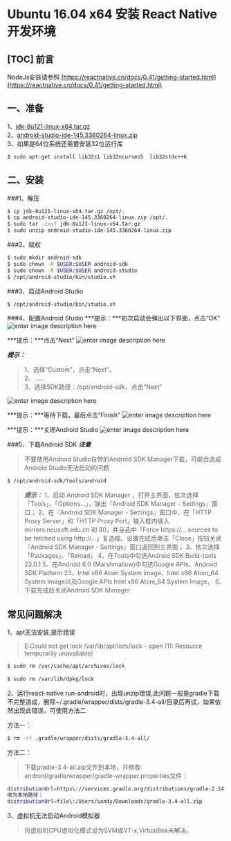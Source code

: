 # Ubuntu 16.04 x64 安装 React Native 开发环境

[TOC]
前言
----
NodeJs安装请参照 [https://reactnative.cn/docs/0.41/getting-started.html](https://reactnative.cn/docs/0.41/getting-started.html)



一、准备
------------

1、[jdk-8u121-linux-x64.tar.gz](http://www.oracle.com/technetwork/java/javase/downloads/jdk8-downloads-2133151.html)<br/>
2、[android-studio-ide-145.3360264-linux.zip](http://www.android-studio.org)<br/>
3、如果是64位系统还需要安装32位运行库

```bash
$ sudo apt-get install lib32z1 lib32ncurses5  lib32stdc++6
```

二、安装
-------------
###1、解压
```bash
$ cp jdk-8u121-linux-x64.tar.gz /opt/.
$ cp android-studio-ide-145.3360264-linux.zip /opt/.
$ sudo tar -zxvf jdk-8u121-linux-x64.tar.gz
$ sudo unzip android-studio-ide-145.3360264-linux.zip
```

###2、赋权
```bash
$ sudo mkdir android-sdk
$ sudo chown -R $USER:$USER android-sdk
$ sudo chown -R $USER:$USER android-studio
$ /opt/android-studio/bin/studio.sh
```

###3、启动Android Studio
```bash
$ /opt/android-studio/bin/studio.sh
```

###4、配置Android Studio
***提示：***初次启动会弹出以下界面，点击“OK”
![enter image description here](http://www.2cto.com/uploadfile/Collfiles/20160502/2016050211205292.png)

***提示：***点击“Next”
![enter image description here](http://www.2cto.com/uploadfile/Collfiles/20160502/2016050211205294.png)

***提示：***
>1、选择“Custom”，点击“Next”。<br/>
>2、 .....<br/>
>3、选择SDK路径：/opt/android-sdk，点击“Next”

![enter image description here](http://www.2cto.com/uploadfile/Collfiles/20160502/2016050211205398.png)

***提示：***等待下载，最后点击“Finish”
![enter image description here](http://www.2cto.com/uploadfile/Collfiles/20160502/2016050211205399.png)

***提示：***关闭Android Studio
![enter image description here](http://www.2cto.com/uploadfile/Collfiles/20160502/20160502112054100.png)

###5、下载Android SDK
***注意***
>不要使用Android Studio自带的Android SDK Manager下载，可能会造成Android Studio无法启动的问题

```bash
$ /opt/android-sdk/tools/android
```

>***提示：***
>1、启动 Android SDK Manager ，打开主界面，依次选择「Tools」、「Options...」，弹出『Android SDK Manager - Settings』窗口；
>2、在『Android SDK Manager - Settings』窗口中，在「HTTP Proxy Server」和「HTTP Proxy Port」输入框内填入 mirrors.neusoft.edu.cn 和 80，并且选中「Force https://... sources to be fetched using http://...」复选框。设置完成后单击「Close」按钮关闭『Android SDK Manager - Settings』窗口返回到主界面；
>3、依次选择「Packages」、「Reload」
>4、在Tools中勾选Android SDK Build-tools 23.0.1
>5、在Android 6.0 (Marshmallow)中勾选Google APIs、Android SDK Platform 23、Intel x86 Atom System Image、Intel x86 Atom_64 System Image以及Google APIs Intel x86 Atom_64 System Image。
>6、下载完成后关闭Android SDK Manager

常见问题解决
----------
1、apt无法安装,提示错误
>E:Could not get lock /var/lib/apt/lists/lock - open (11: Resource temporarily unavailable)

```bash
$ sudo rm /var/cache/apt/archives/lock
 
$ sudo rm /var/lib/dpkg/lock
```

2、运行react-native run-android时，出现unzip错误,此问题一般是gradle下载不完整造成，删除~/.gradle/wrapper/dists/gradle-3.4-all/目录后再试，如果依然出现此错误，可使用方法二

方法一：

```bash
$ rm -rf .gradle/wrapper/dists/gradle-3.4-all/

```

方法二：

>下载gradle-3.4-all.zip文件到本地，并修改android/gradle/wrapper/gradle-wrapper.properties文件：

```bash
distributionUrl=https\://services.gradle.org/distributions/gradle-2.14.1-all.zip
改为本地路径：
distributionUrl=file\:/Users/sandy/Downloads/gradle-3.4-all.zip

```

3、虚拟机无法启动Android模拟器
>将虚拟机CPU虚拟化模式设为SVM或VT-x,VirtualBox未解决。
